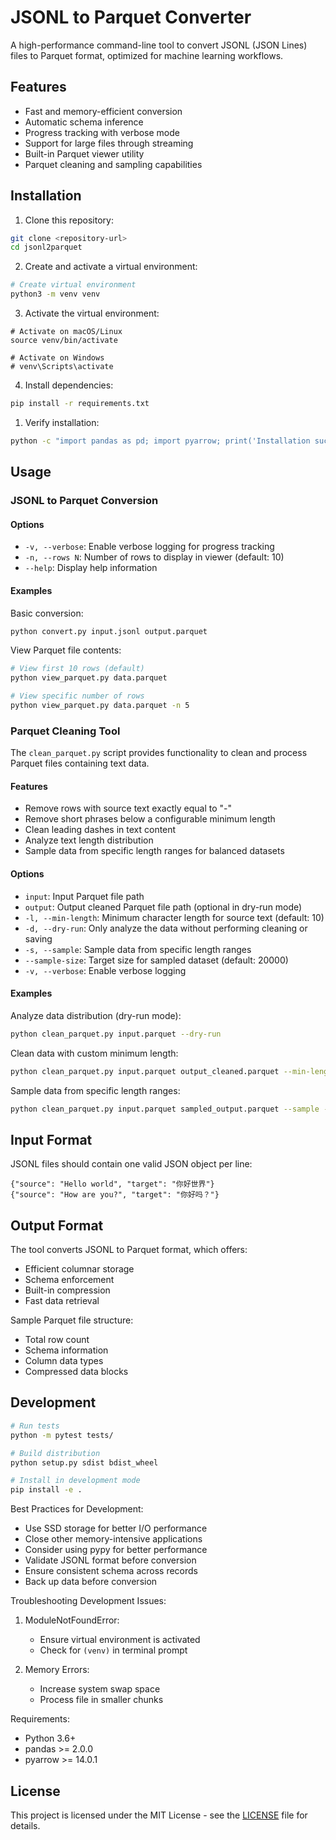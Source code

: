 # JSONL to Parquet Converter

A high-performance command-line tool to convert JSONL (JSON Lines) files to Parquet format, optimized for machine learning workflows.

## Features

- Fast and memory-efficient conversion
- Automatic schema inference
- Progress tracking with verbose mode
- Support for large files through streaming
- Built-in Parquet viewer utility
- Parquet cleaning and sampling capabilities

## Installation

1. Clone this repository:
```bash
git clone <repository-url>
cd jsonl2parquet
```

2. Create and activate a virtual environment:
```bash
# Create virtual environment
python3 -m venv venv

```

3. Activate the virtual environment:

```
# Activate on macOS/Linux
source venv/bin/activate

# Activate on Windows
# venv\Scripts\activate
```

4. Install dependencies:
```bash
pip install -r requirements.txt
```

1. Verify installation:
```bash
python -c "import pandas as pd; import pyarrow; print('Installation successful!')"
```

## Usage

### JSONL to Parquet Conversion

#### Options

- `-v, --verbose`: Enable verbose logging for progress tracking
- `-n, --rows N`: Number of rows to display in viewer (default: 10)
- `--help`: Display help information

#### Examples

Basic conversion:
```bash
python convert.py input.jsonl output.parquet
```

View Parquet file contents:
```bash
# View first 10 rows (default)
python view_parquet.py data.parquet

# View specific number of rows
python view_parquet.py data.parquet -n 5
```

### Parquet Cleaning Tool

The `clean_parquet.py` script provides functionality to clean and process Parquet files containing text data.

#### Features

- Remove rows with source text exactly equal to "-"
- Remove short phrases below a configurable minimum length
- Clean leading dashes in text content
- Analyze text length distribution
- Sample data from specific length ranges for balanced datasets

#### Options

- `input`: Input Parquet file path
- `output`: Output cleaned Parquet file path (optional in dry-run mode)
- `-l, --min-length`: Minimum character length for source text (default: 10)
- `-d, --dry-run`: Only analyze the data without performing cleaning or saving
- `-s, --sample`: Sample data from specific length ranges
- `--sample-size`: Target size for sampled dataset (default: 20000)
- `-v, --verbose`: Enable verbose logging

#### Examples

Analyze data distribution (dry-run mode):
```bash
python clean_parquet.py input.parquet --dry-run
```

Clean data with custom minimum length:
```bash
python clean_parquet.py input.parquet output_cleaned.parquet --min-length 15
```

Sample data from specific length ranges:
```bash
python clean_parquet.py input.parquet sampled_output.parquet --sample --sample-size 10000
```

## Input Format

JSONL files should contain one valid JSON object per line:

```jsonl
{"source": "Hello world", "target": "你好世界"}
{"source": "How are you?", "target": "你好吗？"}
```

## Output Format

The tool converts JSONL to Parquet format, which offers:
- Efficient columnar storage
- Schema enforcement
- Built-in compression
- Fast data retrieval

Sample Parquet file structure:
- Total row count
- Schema information
- Column data types
- Compressed data blocks

## Development

```bash
# Run tests
python -m pytest tests/

# Build distribution
python setup.py sdist bdist_wheel

# Install in development mode
pip install -e .
```

Best Practices for Development:
- Use SSD storage for better I/O performance
- Close other memory-intensive applications
- Consider using pypy for better performance
- Validate JSONL format before conversion
- Ensure consistent schema across records
- Back up data before conversion

Troubleshooting Development Issues:
1. ModuleNotFoundError:
   - Ensure virtual environment is activated
   - Check for `(venv)` in terminal prompt

2. Memory Errors:
   - Increase system swap space
   - Process file in smaller chunks

Requirements:
- Python 3.6+
- pandas >= 2.0.0
- pyarrow >= 14.0.1

## License

This project is licensed under the MIT License - see the [LICENSE](../LICENSE) file for details.